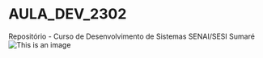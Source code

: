 # AULA_DEV_2302

 Repositório - Curso de Desenvolvimento de Sistemas SENAI/SESI Sumaré
![This is an image]([https://myoctocat.com/assets/images/base-octocat.svg](https://www.google.com/url?sa=i&url=https%3A%2F%2Fwww.techtudo.com.br%2Ffotos%2F2023%2F01%2F10-memes-da-gretchen-que-fazem-sucesso-na-internet.ghtml&psig=AOvVaw1UANQ_SWgbeb2QbNgJUAoD&ust=1677239789622000&source=images&cd=vfe&ved=0CBAQjRxqFwoTCPDolaDLq_0CFQAAAAAdAAAAABAE))
